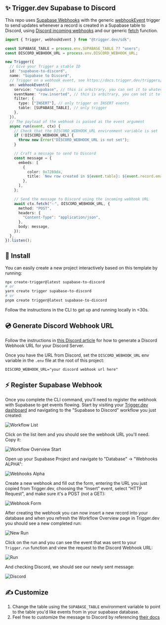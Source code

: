 ## ✨ Trigger.dev Supabase to Discord

This repo uses [Supabase Webhooks](https://supabase.com/docs/guides/database/webhooks) with the generic [webhookEvent](https://docs.trigger.dev/reference/webhook-event) trigger to send updates whenever a record is created in a Supabase table to Discord, using [Discord incoming webhooks](https://support.discord.com/hc/en-us/articles/228383668-Intro-to-Webhooks) and our generic [fetch](https://docs.trigger.dev/functions/fetch) function.

```ts
import { Trigger, webhookEvent } from "@trigger.dev/sdk";

const SUPABASE_TABLE = process.env.SUPABASE_TABLE ?? "users";
const DISCORD_WEBHOOK_URL = process.env.DISCORD_WEBHOOK_URL;

new Trigger({
  // Give your Trigger a stable ID
  id: "supabase-to-discord",
  name: "Supabase to Discord",
  // Trigger on a webhook event, see https://docs.trigger.dev/triggers/webhooks
  on: webhookEvent({
    service: "supabase", // this is arbitrary, you can set it to whatever you want
    eventName: "row.inserted", // this is arbitrary, you can set it to whatever you want
    filter: {
      type: ["INSERT"], // only trigger on INSERT events
      table: [SUPABASE_TABLE], // only trigger
    },
  }),
  // The payload of the webhook is passed as the event argument
  async run(event, ctx) {
    // Check that the DISCORD_WEBHOOK_URL environment variable is set
    if (!DISCORD_WEBHOOK_URL) {
      throw new Error("DISCORD_WEBHOOK_URL is not set");
    }

    // Craft a message to send to Discord
    const message = {
      embeds: [
        {
          color: 0x7289da,
          title: `New row created in ${event.table}: ${event.record.email}`,
        },
      ],
    };

    // Send the message to Discord using the incoming webhook URL
    await ctx.fetch("✨", DISCORD_WEBHOOK_URL, {
      method: "POST",
      headers: {
        "Content-Type": "application/json",
      },
      body: message,
    });
  },
}).listen();
```

## 🔧 Install

You can easily create a new project interactively based on this template by running:

```sh
npx create-trigger@latest supabase-to-discord
# or
yarn create trigger supabase-to-discord
# or
pnpm create trigger@latest supabase-to-discord
```

Follow the instructions in the CLI to get up and running locally in <30s.

## 💿 Generate Discord Webhook URL

Follow the instructions in [this Discord article](https://support.discord.com/hc/en-us/articles/228383668-Intro-to-Webhooks) for how to generate a Discord Webhook URL for your Discord Server.

Once you have the URL from Discord, set the `DISCORD_WEBHOOK_URL` env variable in the `.env` file at the root of this project:

```
DISCORD_WEBHOOK_URL="your discord webhook url here"
```

## ⚡️ Register Supabase Webhook

Once you complete the CLI command, you'll need to register the webhook with Supabase to get events flowing. Start by visiting your [Trigger.dev dashboard](https://app.trigger.dev) and navigating to the "Supabase to Discord" workflow you just created:

![Workflow List](https://imagedelivery.net/3TbraffuDZ4aEf8KWOmI_w/4129c7ea-f5fb-4644-8d11-90462c2e2500/public)

Click on the list item and you should see the webhook URL you'll need. Copy it:

![Workflow Overview Start](https://imagedelivery.net/3TbraffuDZ4aEf8KWOmI_w/7c84b018-fabc-479e-e1c6-e1f3e79d1400/public)

Open up your Supabase Project and navigate to "Database" -> "Webhooks ALPHA":

![Webhooks Alpha](https://imagedelivery.net/3TbraffuDZ4aEf8KWOmI_w/43434c3b-0781-4ece-d16d-9b8068ccb700/public)

Create a new webhook and fill out the form, entering the URL you just copied from Trigger.dev, choosing the "Insert" event, select "HTTP Request", and make sure it's a POST (not a GET):

![Webhook Form](https://imagedelivery.net/3TbraffuDZ4aEf8KWOmI_w/2a1a9e33-fd03-45c4-cbcf-eef332e26600/public)

After creating the webhook you can now insert a new record into your database and when you refresh the Workflow Overview page in Trigger.dev you should see a new completed run:

![New Run](https://imagedelivery.net/3TbraffuDZ4aEf8KWOmI_w/aa427b97-dc5d-4c44-52b3-a9e03b64ab00/public)

Click on the run and you can see the event that was sent to your `Trigger.run` function and view the request to the Discord Webhook URL:

![Run](https://imagedelivery.net/3TbraffuDZ4aEf8KWOmI_w/a38ad1f4-0c7f-4c80-f060-cf49c7bfe000/public)

And checking Discord, we should see our newly sent message:

![Discord](https://imagedelivery.net/3TbraffuDZ4aEf8KWOmI_w/a489ce26-d3f1-40b7-be15-ee56d32b6500/public)

## ✍️ Customize

1. Change the table using the `SUPABASE_TABLE` environment variable to point to the table you'd like events from in your supabase database.
2. Feel free to customize the message to Discord by referencing [their docs](https://discord.com/developers/docs/resources/webhook#execute-webhook)
